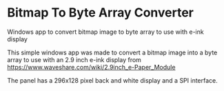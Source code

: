 # Bitmap To Byte Array Converter
Windows app to convert bitmap image to byte array to use with e-ink display

This simple windows app was made to convert a bitmap image into a byte array to use with an 2.9 inch e-ink display from https://www.waveshare.com/wiki/2.9inch_e-Paper_Module

The panel has a 296x128 pixel back and white display and a SPI interface. 